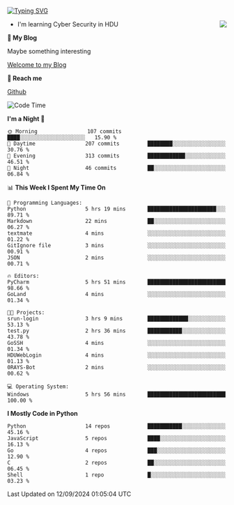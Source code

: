 [![Typing SVG](https://readme-typing-svg.herokuapp.com?font=Fira+Code&pause=1000&random=false&width=450&height=60&lines=Hello+%F0%9F%91%8B%F0%9F%8F%BB;I'm+JBNRZ)](https://git.io/typing-svg)

<a href="#">
  <img align="right" src="https://github-readme-stats.vercel.app/api?username=JBNRZ&show_icons=true&bg_color=15,f2f7fd,E0EAFC" />
</a>

- I'm learning Cyber Security in HDU

 **🌱 My Blog**

Maybe something interesting

[Welcome to my Blog](https://jbnrz.com.cn/)

 **💬 Reach me** 

[Github](https://github.com/JBNRZ)


<!--START_SECTION:waka-->
![Code Time](http://img.shields.io/badge/Code%20Time-659%20hrs%2040%20mins-blue)

**I'm a Night 🦉** 

```text
🌞 Morning                107 commits         ████░░░░░░░░░░░░░░░░░░░░░   15.90 % 
🌆 Daytime                207 commits         ████████░░░░░░░░░░░░░░░░░   30.76 % 
🌃 Evening                313 commits         ████████████░░░░░░░░░░░░░   46.51 % 
🌙 Night                  46 commits          ██░░░░░░░░░░░░░░░░░░░░░░░   06.84 % 
```


📊 **This Week I Spent My Time On** 

```text
💬 Programming Languages: 
Python                   5 hrs 19 mins       ██████████████████████░░░   89.71 % 
Markdown                 22 mins             ██░░░░░░░░░░░░░░░░░░░░░░░   06.27 % 
textmate                 4 mins              ░░░░░░░░░░░░░░░░░░░░░░░░░   01.22 % 
GitIgnore file           3 mins              ░░░░░░░░░░░░░░░░░░░░░░░░░   00.91 % 
JSON                     2 mins              ░░░░░░░░░░░░░░░░░░░░░░░░░   00.71 % 

🔥 Editors: 
PyCharm                  5 hrs 51 mins       █████████████████████████   98.66 % 
GoLand                   4 mins              ░░░░░░░░░░░░░░░░░░░░░░░░░   01.34 % 

🐱‍💻 Projects: 
srun-login               3 hrs 9 mins        █████████████░░░░░░░░░░░░   53.13 % 
test.py                  2 hrs 36 mins       ███████████░░░░░░░░░░░░░░   43.78 % 
GoSSH                    4 mins              ░░░░░░░░░░░░░░░░░░░░░░░░░   01.34 % 
HDUWebLogin              4 mins              ░░░░░░░░░░░░░░░░░░░░░░░░░   01.13 % 
0RAYS-Bot                2 mins              ░░░░░░░░░░░░░░░░░░░░░░░░░   00.62 % 

💻 Operating System: 
Windows                  5 hrs 56 mins       █████████████████████████   100.00 % 
```

**I Mostly Code in Python** 

```text
Python                   14 repos            ███████████░░░░░░░░░░░░░░   45.16 % 
JavaScript               5 repos             ████░░░░░░░░░░░░░░░░░░░░░   16.13 % 
Go                       4 repos             ███░░░░░░░░░░░░░░░░░░░░░░   12.90 % 
C                        2 repos             ██░░░░░░░░░░░░░░░░░░░░░░░   06.45 % 
Shell                    1 repo              █░░░░░░░░░░░░░░░░░░░░░░░░   03.23 % 
```




 Last Updated on 12/09/2024 01:05:04 UTC
<!--END_SECTION:waka-->
